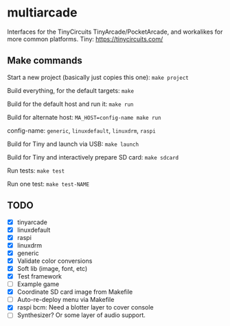 # multiarcade

Interfaces for the TinyCircuits TinyArcade/PocketArcade,
and workalikes for more common platforms.
Tiny: https://tinycircuits.com/

## Make commands

Start a new project (basically just copies this one): `make project`

Build everything, for the default targets: `make`

Build for the default host and run it: `make run`

Build for alternate host: `MA_HOST=config-name make run`

config-name: `generic`, `linuxdefault`, `linuxdrm`, `raspi`

Build for Tiny and launch via USB: `make launch`

Build for Tiny and interactively prepare SD card: `make sdcard`

Run tests: `make test`

Run one test: `make test-NAME`

## TODO

- [x] tinyarcade
- [x] linuxdefault
- [x] raspi
- [x] linuxdrm
- [x] generic
- [x] Validate color conversions
- [x] Soft lib (image, font, etc)
- [x] Test framework
- [ ] Example game
- [x] Coordinate SD card image from Makefile
- [ ] Auto-re-deploy menu via Makefile
- [x] raspi bcm: Need a blotter layer to cover console
- [ ] Synthesizer? Or some layer of audio support.

